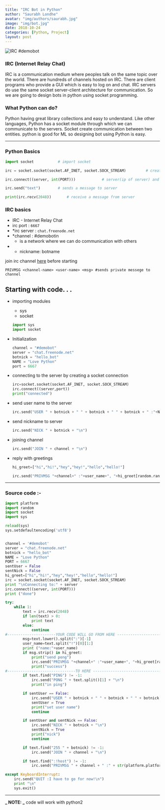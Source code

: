 ```yaml
---
title: "IRC Bot in Python"
author: "Saurabh Londhe"
avatar: "img/authors/saurabh.jpg"
image: "img/bot.jpg"
date: 2018-10-24
categories: [Python, Project]
layout: post
---
```


![IRC #demobot](https://img.shields.io/badge/freenode-%23demobot-green.svg)

### IRC (Internet Relay Chat)

IRC is a communication medium where peoples talk on the same topic over the world. There are hundreds of channels hosted on IRC. There are client programs who provide a GUI which is easy to log on and chat. IRC servers do use the same socket server-client architecture for communication. So we are going to design bots in python using socket programming.

### What Python can do?

Python having great library collections and easy to understand. Like other languages, Python has a socket module through which we can communicate to the servers. Socket create communication between two entities. python is good for ML so designing bot using Python is easy.

---

### Python Basics

```python
import socket           # import socket

irc = socket.socket(socket.AF_INET, socket.SOCK_STREAM)         # create socket object

irc.connect((server, int(PORT)))            # server(ip of server) and port number

irc.send("text")        # sends a message to server

print(irc.recv(2048))       # receive a message from server
```

### IRC basics

- IRC - Internet Relay Chat
- irc port : `6667`
- \*irc server : `chat.freenode.net`
- \*channel : #demobotin
  - is a network where we can do communication with others
- - nickname: botname

join irc channel [here](https://webchat.freenode.net/?channels=%23demobot) before starting

```
PRIVMSG <channel-name> <user-name> <msg> #sends private messege to channel
```

## Starting with code. . .

- importing modules

  - sys
  - socket

  ```python
  import sys
  import socket
  ```

- Initialization

  ```python
  channel = "#demobot"
  server = "chat.freenode.net"
  botnick = "hello_bot"
  NAME = "Love Python"
  port = 6667
  ```

- connecting to the server by creating a socket connection

  ```python
  irc=socket.socket(socket.AF_INET, socket.SOCK_STREAM)
  irc.connect((server,port))
  print("connected")
  ```

- send user name to the server

  ```python
  irc.send("USER " + botnick + " " + botnick + " " + botnick + " :"+NAME+"\n")
  ```

- send nickname to server

  ```python
  irc.send("NICK " + botnick + "\n")
  ```

- joining channel

  ```python
  irc.send("JOIN " + channel + "\n")
  ```

- reply with greetings

  ```python
  hi_greet=["hi","hi!","hey","hey!","hello","hello!"]

  irc.send("PRIVMSG "+channel+" :"+user_name+", "+hi_greet[random.randint(0, 5)]+" \n")
  ```

---

### Source code :-

```python
import platform
import random
import socket
import sys

reload(sys)
sys.setdefaultencoding('utf8')


channel = '#demobot'
server = "chat.freenode.net"
botnick = "hello_bot"
NAME = "Love Python"
PORT = 6667
sentUser = False
sentNick = False
hi_greet=["hi","hi!","hey","hey!","hello","hello!"]
irc = socket.socket(socket.AF_INET, socket.SOCK_STREAM)
print "\nConnecting to:" + server
irc.connect((server, int(PORT)))
print ("done")

try:
    while 1:
        text = irc.recv(2048)
        if len(text) > 0:
            print text
        else:
            continue
#----------------------YOUR CODE WILL GO FROM HERE -----------------------
        msg=text.lower().split(":")[-1]
        user_name=text.split("!")[0][1:]
        print ("name:"+user_name)
        if msg.strip() in hi_greet:
            print("send pong")
            irc.send("PRIVMSG "+channel+" :"+user_name+", "+hi_greet[random.randint(0, 5)]+" \n")
            print("success")
#-------------------------------TO HERE ----------------------------------
        if text.find("PING") != -1:
            irc.send("PONG " + text.split()[1] + "\n")
            print("in ping")

        if sentUser == False:
            irc.send("USER " + botnick + " " + botnick + " " + botnick + " :"+NAME+"\n")
            sentUser = True
            print("set user name")
            continue

        if sentUser and sentNick == False:
            irc.send("NICK " + botnick + "\n")
            sentNick = True
            print("nick")
            continue

        if text.find("255 " + botnick) != -1:
            irc.send("JOIN " + channel + "\n")

        if text.find(":!host") != -1:
            irc.send("PRIVMSG " + channel + " :" + str(platform.platform()) + "\n")

except KeyboardInterrupt:
    irc.send("QUIT :I have to go for now!\n")
    print "\n"
    sys.exit()
```

---

**_ NOTE: _**
code will work with python2
